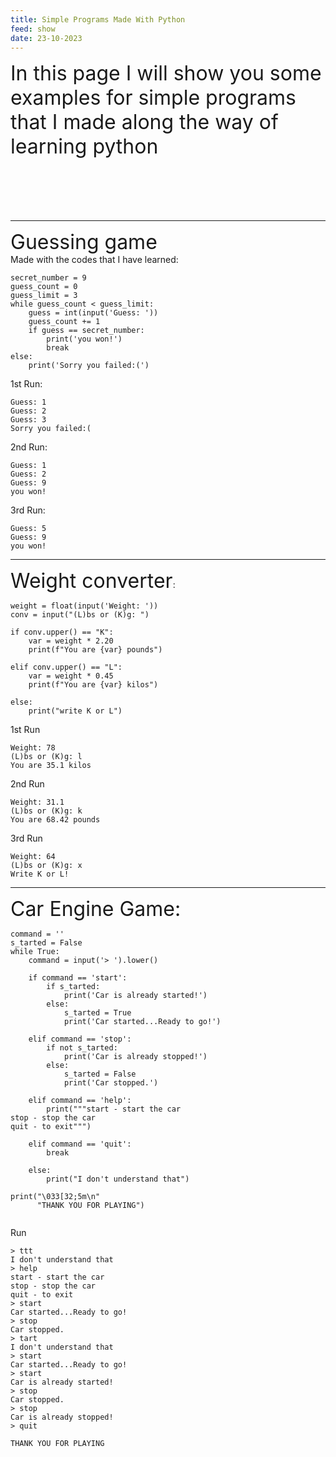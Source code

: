 ```yaml
---
title: Simple Programs Made With Python
feed: show
date: 23-10-2023
---
```

<font size="+3">In this page I will show you some examples for simple programs that I made along the way of learning python</font>
<br><br><br><br><br><br>

******
<font size="+3">Guessing game</font><br>
Made with the codes that I have learned:
```
secret_number = 9  
guess_count = 0  
guess_limit = 3  
while guess_count < guess_limit:  
    guess = int(input('Guess: '))  
    guess_count += 1  
    if guess == secret_number:  
        print('you won!')  
        break  
else:  
    print('Sorry you failed:(')
```
1st Run:
```
Guess: 1
Guess: 2
Guess: 3
Sorry you failed:(
```
2nd Run:
```
Guess: 1
Guess: 2
Guess: 9
you won!
```
3rd Run:
```
Guess: 5
Guess: 9
you won!
```
*******
<font size="+3">Weight converter</font>:
<br>
```
weight = float(input('Weight: '))  
conv = input("(L)bs or (K)g: ") 

if conv.upper() == "K":  
    var = weight * 2.20  
    print(f"You are {var} pounds")  
  
elif conv.upper() == "L":  
    var = weight * 0.45  
    print(f"You are {var} kilos")  
  
else:  
    print("write K or L")

```
1st Run
```
Weight: 78
(L)bs or (K)g: l
You are 35.1 kilos
```
2nd Run
```
Weight: 31.1
(L)bs or (K)g: k
You are 68.42 pounds
```
3rd Run
```
Weight: 64
(L)bs or (K)g: x
Write K or L!
```

********
<font size="+3">Car Engine Game:</font>
<br>
```
command = ''  
s_tarted = False  
while True:  
    command = input('> ').lower()  
  
    if command == 'start':  
        if s_tarted:  
            print('Car is already started!')  
        else:  
            s_tarted = True  
            print('Car started...Ready to go!')  
  
    elif command == 'stop':  
        if not s_tarted:  
            print('Car is already stopped!')  
        else:  
            s_tarted = False  
            print('Car stopped.')  
  
    elif command == 'help':  
        print("""start - start the car  
stop - stop the car  
quit - to exit""")  
  
    elif command == 'quit':  
        break  
  
    else:  
        print("I don't understand that")  
  
print("\033[32;5m\n"  
      "THANK YOU FOR PLAYING")
      
```

Run
```
> ttt
I don't understand that
> help
start - start the car
stop - stop the car
quit - to exit
> start
Car started...Ready to go!
> stop
Car stopped.
> tart
I don't understand that
> start
Car started...Ready to go!
> start
Car is already started!
> stop
Car stopped.
> stop
Car is already stopped!
> quit

THANK YOU FOR PLAYING
```